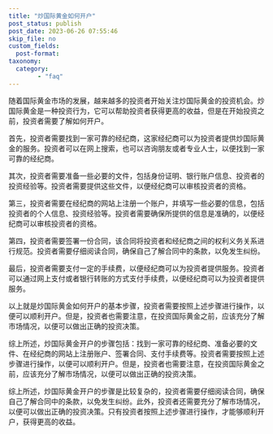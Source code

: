 ```yaml
---
title: "炒国际黄金如何开户"
post_status: publish
post_date: 2023-06-26 07:55:46
skip_file: no
custom_fields: 
  post-format: 
taxonomy:
  category:
        - "faq"
---
```


随着国际黄金市场的发展，越来越多的投资者开始关注炒国际黄金的投资机会。炒国际黄金是一种投资行为，它可以帮助投资者获得更高的收益，但是在开始投资之前，投资者需要了解如何开户。

首先，投资者需要找到一家可靠的经纪商，这家经纪商可以为投资者提供炒国际黄金的服务。投资者可以在网上搜索，也可以咨询朋友或者专业人士，以便找到一家可靠的经纪商。

其次，投资者需要准备一些必要的文件，包括身份证明、银行账户信息、投资者的投资经验等。投资者需要提供这些文件，以便经纪商可以审核投资者的资格。

第三，投资者需要在经纪商的网站上注册一个账户，并填写一些必要的信息，包括投资者的个人信息、投资经验等。投资者需要确保所提供的信息是准确的，以便经纪商可以审核投资者的资格。

第四，投资者需要签署一份合同，该合同将投资者和经纪商之间的权利义务关系进行规范。投资者需要仔细阅读合同，确保自己了解合同中的条款，以免发生纠纷。

最后，投资者需要支付一定的手续费，以便经纪商可以为投资者提供服务。投资者可以通过网上支付或者银行转账的方式支付手续费，以便经纪商可以为投资者提供服务。

以上就是炒国际黄金如何开户的基本步骤，投资者需要按照上述步骤进行操作，以便可以顺利开户。但是，投资者也需要注意，在投资国际黄金之前，应该充分了解市场情况，以便可以做出正确的投资决策。

综上所述，炒国际黄金开户的步骤包括：找到一家可靠的经纪商、准备必要的文件、在经纪商的网站上注册账户、签署合同、支付手续费等。投资者需要按照上述步骤进行操作，以便可以顺利开户。但是，投资者也需要注意，在投资国际黄金之前，应该充分了解市场情况，以便可以做出正确的投资决策。

综上所述，炒国际黄金开户的步骤是比较复杂的，投资者需要仔细阅读合同，确保自己了解合同中的条款，以免发生纠纷。此外，投资者还需要充分了解市场情况，以便可以做出正确的投资决策。只有投资者按照上述步骤进行操作，才能够顺利开户，获得更高的收益。
